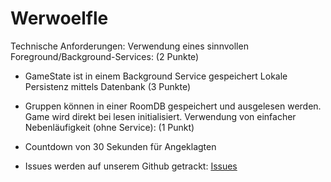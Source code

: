 # Werwoelfle
Technische Anforderungen:
Verwendung eines sinnvollen Foreground/Background-Services: (2 Punkte)
 - GameState ist in einem Background Service gespeichert
Lokale Persistenz mittels Datenbank (3 Punkte)
 - Gruppen können in einer RoomDB gespeichert und ausgelesen werden. Game wird direkt bei lesen initialisiert.
Verwendung von einfacher Nebenläufigkeit (ohne Service): (1 Punkt)
 - Countdown von 30 Sekunden für Angeklagten

- Issues werden auf unserem Github getrackt: [Issues](https://github.com/ursstadelmann/Werwoelfle/issues)
